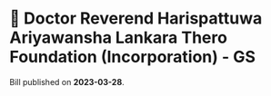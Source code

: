# 📄  Doctor Reverend Harispattuwa Ariyawansha Lankara Thero Foundation (Incorporation) - GS

Bill published on **2023-03-28**.
